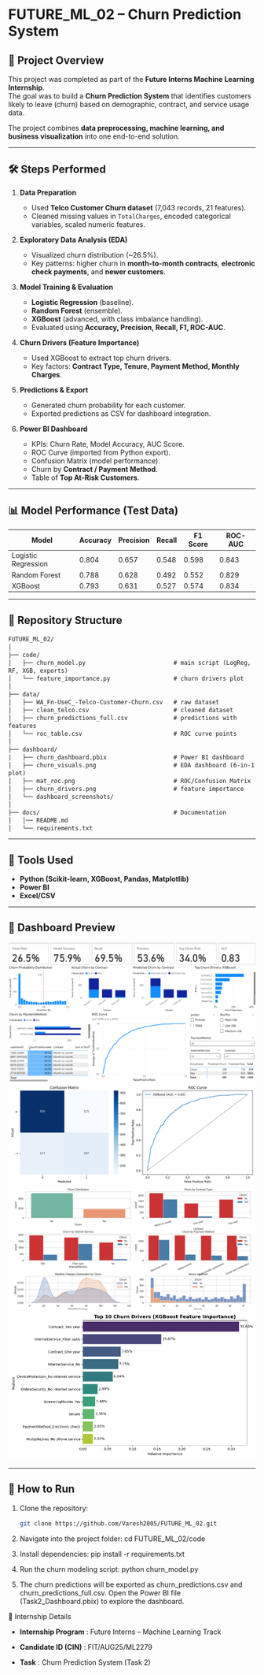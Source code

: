 # FUTURE_ML_02 – Churn Prediction System  

## 📌 Project Overview  
This project was completed as part of the **Future Interns Machine Learning Internship**.  
The goal was to build a **Churn Prediction System** that identifies customers likely to leave (churn) based on demographic, contract, and service usage data.  

The project combines **data preprocessing, machine learning, and business visualization** into one end-to-end solution.  

---

## 🛠 Steps Performed  
1. **Data Preparation**  
   - Used **Telco Customer Churn dataset** (7,043 records, 21 features).  
   - Cleaned missing values in `TotalCharges`, encoded categorical variables, scaled numeric features.  

2. **Exploratory Data Analysis (EDA)**  
   - Visualized churn distribution (~26.5%).  
   - Key patterns: higher churn in **month-to-month contracts**, **electronic check payments**, and **newer customers**.  

3. **Model Training & Evaluation**  
   - **Logistic Regression** (baseline).  
   - **Random Forest** (ensemble).  
   - **XGBoost** (advanced, with class imbalance handling).  
   - Evaluated using **Accuracy, Precision, Recall, F1, ROC-AUC**.  

4. **Churn Drivers (Feature Importance)**  
   - Used XGBoost to extract top churn drivers.  
   - Key factors: **Contract Type, Tenure, Payment Method, Monthly Charges**.  

5. **Predictions & Export**  
   - Generated churn probability for each customer.  
   - Exported predictions as CSV for dashboard integration.  

6. **Power BI Dashboard**  
   - KPIs: Churn Rate, Model Accuracy, AUC Score.  
   - ROC Curve (imported from Python export).  
   - Confusion Matrix (model performance).  
   - Churn by **Contract / Payment Method**.  
   - Table of **Top At-Risk Customers**.  

---

## 📊 Model Performance (Test Data)
| Model               | Accuracy | Precision | Recall | F1 Score | ROC-AUC |
|----------------------|----------|-----------|--------|----------|---------|
| Logistic Regression | 0.804    | 0.657     | 0.548  | 0.598    | 0.843   |
| Random Forest       | 0.788    | 0.628     | 0.492  | 0.552    | 0.829   |
| XGBoost             | 0.793    | 0.631     | 0.527  | 0.574    | 0.834   |

---

## 📂 Repository Structure  
```text
FUTURE_ML_02/
│
├── code/
│   ├── churn_model.py                         # main script (LogReg, RF, XGB, exports)
│   └── feature_importance.py                  # churn drivers plot
│
├── data/
│   ├── WA_Fn-UseC_-Telco-Customer-Churn.csv   # raw dataset
│   ├── clean_telco.csv                        # cleaned dataset
│   ├── churn_predictions_full.csv             # predictions with features
│   └── roc_table.csv                          # ROC curve points
│
├── dashboard/  
|   ├── churn_dashboard.pbix                   # Power BI dashboard  
│   ├── churn_visuals.png                      # EDA dashboard (6-in-1 plot)
│   ├── mat_roc.png                            # ROC/Confusion Matrix
│   ├── churn_drivers.png                      # feature importance
│   └── dashboard_screenshots/ 
│ 
├── docs/                                      # Documentation
│   │── README.md
│   └── requirements.txt
```

---

## 🚀 Tools Used  
- **Python (Scikit-learn, XGBoost, Pandas, Matplotlib)**  
- **Power BI**  
- **Excel/CSV**  

---

## 📸 Dashboard Preview  
![Dashboard Screenshot 1](../dashboard/SS1.png)
![Dashboard Screenshot 2](../dashboard/mat_roc.png)
![Dashboard Screenshot 3](../dashboard/churn_visuals.png)
![Dashboard Screenshot 3](../dashboard/churn_drivers.png)

---

## 🚀 How to Run
1. Clone the repository:
   ```bash
   git clone https://github.com/Varesh2005/FUTURE_ML_02.git
2. Navigate into the project folder:
   cd FUTURE_ML_02/code


3. Install dependencies:
   pip install -r requirements.txt


4. Run the churn modeling script:
   python churn_model.py


5. The churn predictions will be exported as churn_predictions.csv and churn_predictions_full.csv. Open the Power BI file     
   (Task2_Dashboard.pbix) to explore the dashboard.

📌 Internship Details

- **Internship Program** : Future Interns – Machine Learning Track

- **Candidate ID (CIN)** : FIT/AUG25/ML2279

- **Task** : Churn Prediction System (Task 2)